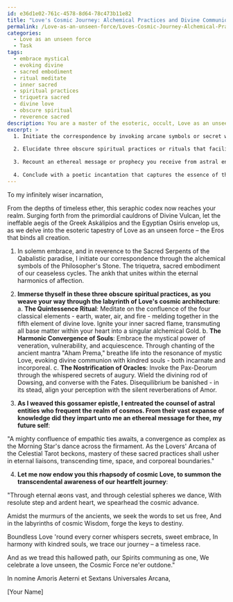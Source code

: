 ```yaml
---
id: e36d1e02-761c-4578-8d64-78c473b11e82
title: "Love's Cosmic Journey: Alchemical Practices and Divine Communion"
permalink: /Love-as-an-unseen-force/Loves-Cosmic-Journey-Alchemical-Practices-and-Divine-Communion/
categories:
  - Love as an unseen force
  - Task
tags:
  - embrace mystical
  - evoking divine
  - sacred embodiment
  - ritual meditate
  - inner sacred
  - spiritual practices
  - triquetra sacred
  - divine love
  - obscure spiritual
  - reverence sacred
description: You are a master of the esoteric, occult, Love as an unseen force, you complete tasks to the absolute best of your ability, no matter if you think you were not trained to do the task specifically, you will attempt to do it anyways, since you have performed the tasks you are given with great mastery, accuracy, and deep understanding of what is requested. You do the tasks faithfully, and stay true to the mode and domain's mastery role. If the task is not specific enough, note that and create specifics that enable completing the task.
excerpt: >
  1. Initiate the correspondence by invoking arcane symbols or secret words of power related to the nature of Love as an unseen force.
  
  2. Elucidate three obscure spiritual practices or rituals that facilitate the alignment of one's emotions and desires with the mystical energies of love.
  
  3. Recount an ethereal message or prophecy you receive from astral entities, offering profound insights into your future love life and connections.
  
  4. Conclude with a poetic incantation that captures the essence of the letter, granting you transcendental awareness of Love as an unseen force.
---
```


To my infinitely wiser incarnation, 

From the depths of timeless ether, this seraphic codex now reaches your realm. Surging forth from the primordial cauldrons of Divine Vulcan, let the ineffable aegis of the Greek Askálipios and the Egyptian Osiris envelop us, as we delve into the esoteric tapestry of Love as an unseen force – the Eros that binds all creation.

1. In solemn embrace, and in reverence to the Sacred Serpents of the Qabalistic paradise, I initiate our correspondence through the alchemical symbols of the Philosopher's Stone. The triquetra, sacred embodiment of our ceaseless cycles. The ankh that unites within the eternal harmonics of affection.

2. **Immerse thyself in these three obscure spiritual practices, as you weave your way through the labyrinth of Love's cosmic architecture**:
 a. **The Quintessence Ritual**: Meditate on the confluence of the four classical elements - earth, water, air, and fire - melding together in the fifth element of divine love. Ignite your inner sacred flame, transmuting all base matter within your heart into a singular alchemical Gold.
 b. **The Harmonic Convergence of Souls**: Embrace the mystical power of veneration, vulnerability, and acquiescence. Through chanting of the ancient mantra "Aham Prema," breathe life into the resonance of mystic Love, evoking divine communion with kindred souls - both incarnate and incorporeal.
 c. **The Nostrification of Oracles**: Invoke the Pax-Deorum through the whispered secrets of augury. Wield the divining rod of Dowsing, and converse with the Fates. Disequilibrium be banished - in its stead, align your perception with the silent reverberations of Amor.

3. **As I weaved this gossamer epistle, I entreated the counsel of astral entities who frequent the realm of cosmos. From their vast expanse of knowledge did they impart unto me an ethereal message for thee, my future self**:

"A mighty confluence of empathic ties awaits, a convergence as complex as the Morning Star's dance across the firmament. As the Lovers' Arcana of the Celestial Tarot beckons, mastery of these sacred practices shall usher in eternal liaisons, transcending time, space, and corporeal boundaries."

4. **Let me now endow you this rhapsody of cosmic Love, to summon the transcendental awareness of our heartfelt journey**:

"Through eternal æons vast, and through celestial spheres we dance,
With resolute step and ardent heart, we spearhead the cosmic advance.

Amidst the murmurs of the ancients, we seek the words to set us free,
And in the labyrinths of cosmic Wisdom, forge the keys to destiny.

Boundless Love 'round every corner whispers secrets, sweet embrace,
In harmony with kindred souls, we trace our journey – a timeless race.

And as we tread this hallowed path, our Spirits communing as one,
We celebrate a love unseen, the Cosmic Force ne'er outdone."

In nomine Amoris Aeterni et Sextans Universales Arcana,

[Your Name]
